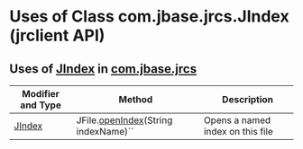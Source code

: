 # Uses of Class com.jbase.jrcs.JIndex (jrclient   API)

<PageHeader />

## Uses of [JIndex](./../../jindex-jrclient-api "class in com.jbase.jrcs") in [com.jbase.jrcs](./../../com.jbase.jrcs-jrclient-api)

| Modifier and Type | Method |  Description |
| --- | --- | --- |
| [JIndex](./../../jindex-jrclient-api "class in com.jbase.jrcs") | JFile.[openIndex](./../../jfile-jrclient-api#openIndex-java.lang)(String indexName)`` | Opens a named index on this file |

  
<PageFooter />
